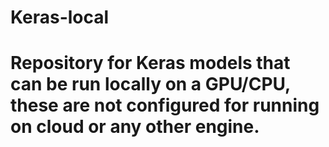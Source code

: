 # Keras-local
# Repository for Keras models that can be run locally on a GPU/CPU, these are not configured for running on cloud or any other engine.